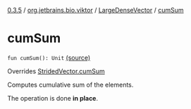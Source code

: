 [0.3.5](../../index.md) / [org.jetbrains.bio.viktor](../index.md) / [LargeDenseVector](index.md) / [cumSum](.)

# cumSum

`fun cumSum(): Unit` [(source)](https://github.com/JetBrains-Research/viktor/blob/0.3.5/src/main/kotlin/org/jetbrains/bio/viktor/DenseVector.kt#L68)

Overrides [StridedVector.cumSum](../-strided-vector/cum-sum.md)

Computes cumulative sum of the elements.

The operation is done **in place**.

